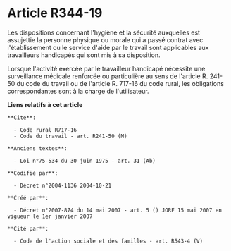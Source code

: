 # Article R344-19

Les dispositions concernant l'hygiène et la sécurité auxquelles est assujettie la personne physique ou morale qui a passé
contrat avec l'établissement ou le service d'aide par le travail sont applicables aux travailleurs handicapés qui sont mis à
sa disposition.

Lorsque l'activité exercée par le travailleur handicapé nécessite une surveillance médicale renforcée ou particulière au sens
de l'article R. 241-50 du code du travail ou de l'article R. 717-16 du code rural, les obligations correspondantes sont à la
charge de l'utilisateur.

**Liens relatifs à cet article**

	**Cite**:

	  - Code rural R717-16
	  - Code du travail - art. R241-50 (M)

	**Anciens textes**:

	  - Loi n°75-534 du 30 juin 1975 - art. 31 (Ab)

	**Codifié par**:

	  - Décret n°2004-1136 2004-10-21

	**Créé par**:

	  - Décret n°2007-874 du 14 mai 2007 - art. 5 () JORF 15 mai 2007 en vigueur le 1er janvier 2007

	**Cité par**:

	  - Code de l'action sociale et des familles - art. R543-4 (V)
